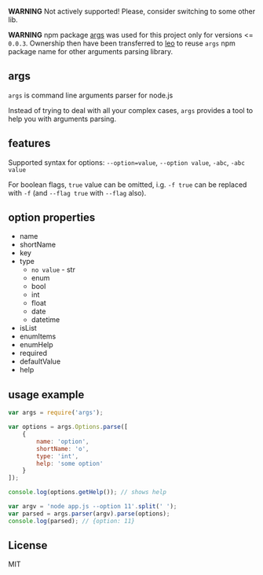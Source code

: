 **WARNING** Not actively supported! Please, consider switching to some other lib.

**WARNING** npm package [args](https://www.npmjs.com/package/args) was used for this project only for versions <= `0.0.3`. Ownership then have been transferred to [leo](https://www.npmjs.com/~leo) to reuse `args` npm package name for other arguments parsing library.

## args

`args` is command line arguments parser for node.js

Instead of trying to deal with all your complex cases, `args` provides a tool to help you with arguments parsing.

## features

Supported syntax for options: `--option=value`, `--option value`, `-abc`, `-abc value`

For boolean flags, `true` value can be omitted, i.g. `-f true` can be replaced with `-f` (and `--flag true` with `--flag` also).

## option properties

* name
* shortName
* key
* type
	* `no value` - str
	* enum
	* bool
	* int
	* float
	* date
	* datetime
* isList
* enumItems
* enumHelp
* required
* defaultValue
* help

## usage example

```js
var args = require('args');

var options = args.Options.parse([
	{
		name: 'option',
		shortName: 'o',
		type: 'int',
		help: 'some option'
	}
]);

console.log(options.getHelp()); // shows help

var argv = 'node app.js --option 11'.split(' ');
var parsed = args.parser(argv).parse(options);
console.log(parsed); // {option: 11}
```

## License

MIT
